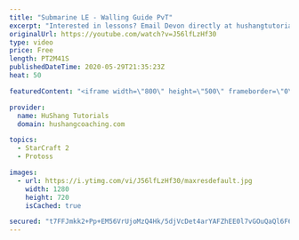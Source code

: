 ```yaml
---
title: "Submarine LE - Walling Guide PvT"
excerpt: "Interested in lessons? Email Devon directly at hushangtutorials@outlook.com ------------------------------------------------------------------------------------------------------- Want to support HuShang Tutorials directly? Patreon is a website where you can contribute a monthly donation that will help"
originalUrl: https://youtube.com/watch?v=J56lfLzHf30
type: video
price: Free
length: PT2M41S
publishedDateTime: 2020-05-29T21:35:23Z
heat: 50

featuredContent: "<iframe width=\"800\" height=\"500\" frameborder=\"0\" src=\"https://www.youtube.com/embed/J56lfLzHf30\" allow=\"accelerometer; autoplay; encrypted-media; gyroscope; picture-in-picture\" allowfullscreen></iframe>"

provider:
  name: HuShang Tutorials
  domain: hushangcoaching.com

topics:
  - StarCraft 2
  - Protoss

images:
  - url: https://i.ytimg.com/vi/J56lfLzHf30/maxresdefault.jpg
    width: 1280
    height: 720
    isCached: true

secured: "t7FFJmkk2+Pp+EM56VrUjoMzQ4Hk/5djVcDet4arYAFZhEE0l7vGOuQaQl6F6thrxxqlc7pDQTv4ArHb4DdE5haTD3MvE7XMD6wOFf0CLxcGMm1im2LxJMXRKOT1aO1QtDstY0hvv9qHOYJKU5/4gG2yB0Xfffrg6B3UEFRIiMyiu+UBZLBtaaI9EN44uiFE8zSsCOD0o+milUutlck1ZifYjG7O6LG+3fe283KATZ5dTkdouk/3CzKbzqZ5kS4vaWiO10G/sGbrjrRhYeeMDbsnaunVogG8ub3nBpreHb6TfwH1rhxf+11kTsOwSmHs8ZX+MmiVLxrV+WYGziV6ylAYxhZgiDsu8HHepwmYJjbWFxI7ZaPBEH4RgwaFG9tSoPFduDloMn3E/muZKBMuJQG7zWIXQ3ekfvnLjCyLZmA=;2vfBU6ye5B5l5WZDv51gdQ=="
---
```


